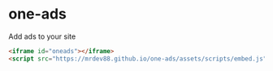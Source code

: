 # one-ads
Add ads to your site
```html
<iframe id="oneads"></iframe>
<script src="https://mrdev88.github.io/one-ads/assets/scripts/embed.js"></script>
```
